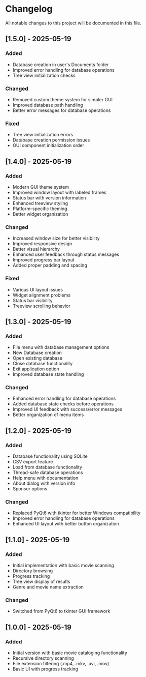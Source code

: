 # Changelog

All notable changes to this project will be documented in this file.

## [1.5.0] - 2025-05-19
### Added
- Database creation in user's Documents folder
- Improved error handling for database operations
- Tree view initialization checks

### Changed
- Removed custom theme system for simpler GUI
- Improved database path handling
- Better error messages for database operations

### Fixed
- Tree view initialization errors
- Database creation permission issues
- GUI component initialization order

## [1.4.0] - 2025-05-19
### Added
- Modern GUI theme system
- Improved window layout with labeled frames
- Status bar with version information
- Enhanced treeview styling
- Platform-specific theming
- Better widget organization

### Changed
- Increased window size for better visibility
- Improved responsive design
- Better visual hierarchy
- Enhanced user feedback through status messages
- Improved progress bar layout
- Added proper padding and spacing

### Fixed
- Various UI layout issues
- Widget alignment problems
- Status bar visibility
- Treeview scrolling behavior

## [1.3.0] - 2025-05-19
### Added
- File menu with database management options
- New Database creation
- Open existing database
- Close database functionality
- Exit application option
- Improved database state handling

### Changed
- Enhanced error handling for database operations
- Added database state checks before operations
- Improved UI feedback with success/error messages
- Better organization of menu items

## [1.2.0] - 2025-05-19
### Added
- Database functionality using SQLite
- CSV export feature
- Load from database functionality
- Thread-safe database operations
- Help menu with documentation
- About dialog with version info
- Sponsor options

### Changed
- Replaced PyQt6 with tkinter for better Windows compatibility
- Improved error handling for database operations
- Enhanced UI layout with better button organization

## [1.1.0] - 2025-05-19
### Added
- Initial implementation with basic movie scanning
- Directory browsing
- Progress tracking
- Tree view display of results
- Genre and movie name extraction

### Changed
- Switched from PyQt6 to tkinter GUI framework

## [1.0.0] - 2025-05-19
### Added
- Initial version with basic movie cataloging functionality
- Recursive directory scanning
- File extension filtering (.mp4, .mkv, .avi, .mov)
- Basic UI with progress tracking
